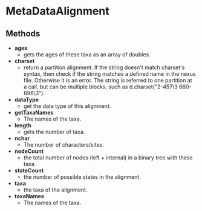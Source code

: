 MetaDataAlignment
=================
Methods
-------

- **ages**
  - gets the ages of these taxa as an array of doubles.
- **charset**
  - return a partition alignment. If the string doesn't match charset's syntax, then check if the string matches a defined name in the nexus file. Otherwise it is an error. The string is referred to one partition at a call, but can be multiple blocks, such as d.charset("2-457\3 660-896\3").
- **dataType**
  - get the data type of this alignment.
- **getTaxaNames**
  - The names of the taxa.
- **length**
  - gets the number of taxa.
- **nchar**
  - The number of characters/sites.
- **nodeCount**
  - the total number of nodes (left + internal) in a binary tree with these taxa.
- **stateCount**
  - the number of possible states in the alignment.
- **taxa**
  - the taxa of the alignment.
- **taxaNames**
  - The names of the taxa.